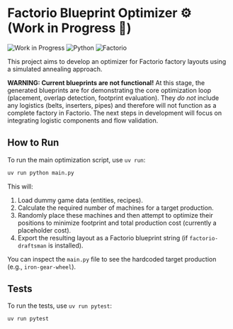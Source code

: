 # Factorio Blueprint Optimizer ⚙️ (Work in Progress 🚧)

![Work in Progress](https://img.shields.io/badge/Status-Work%20in%20Progress-red)
![Python](https://img.shields.io/badge/python-3.9+-blue.svg)
![Factorio](https://img.shields.io/badge/Factorio-Optimized-orange)

This project aims to develop an optimizer for Factorio factory layouts using a simulated annealing approach.

**WARNING: Current blueprints are not functional!**
At this stage, the generated blueprints are for demonstrating the core optimization loop (placement, overlap detection, footprint evaluation). They *do not* include any logistics (belts, inserters, pipes) and therefore will not function as a complete factory in Factorio. The next steps in development will focus on integrating logistic components and flow validation.

## How to Run

To run the main optimization script, use `uv run`:

```bash
uv run python main.py
```

This will:
1.  Load dummy game data (entities, recipes).
2.  Calculate the required number of machines for a target production.
3.  Randomly place these machines and then attempt to optimize their positions to minimize footprint and total production cost (currently a placeholder cost).
4.  Export the resulting layout as a Factorio blueprint string (if `factorio-draftsman` is installed).

You can inspect the `main.py` file to see the hardcoded target production (e.g., `iron-gear-wheel`).

## Tests

To run the tests, use `uv run pytest`:

```bash
uv run pytest
```
